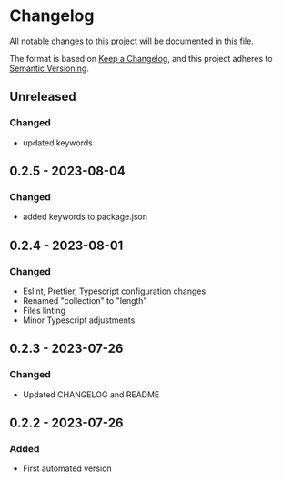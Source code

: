 # Changelog

All notable changes to this project will be documented in this file.

The format is based on [Keep a Changelog](https://keepachangelog.com/en/1.0.0/),
and this project adheres to [Semantic Versioning](https://semver.org/spec/v2.0.0.html).

## Unreleased

### Changed

- updated keywords

## 0.2.5 - 2023-08-04

### Changed

- added keywords to package.json

## 0.2.4 - 2023-08-01

### Changed

- Eslint, Prettier, Typescript configuration changes
- Renamed "collection" to "length"
- Files linting
- Minor Typescript adjustments

## 0.2.3 - 2023-07-26

### Changed

- Updated CHANGELOG and README

## 0.2.2 - 2023-07-26

### Added

- First automated version
